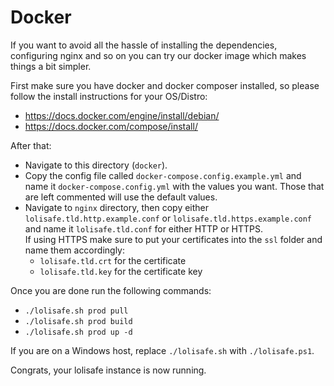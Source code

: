 # Docker

If you want to avoid all the hassle of installing the dependencies, configuring nginx and so on you can try our docker image which makes things a bit simpler.

First make sure you have docker and docker composer installed, so please follow the install instructions for your OS/Distro:
- https://docs.docker.com/engine/install/debian/
- https://docs.docker.com/compose/install/

After that:
- Navigate to this directory (`docker`).
- Copy the config file called `docker-compose.config.example.yml` and name it `docker-compose.config.yml` with the values you want. Those that are left commented will use the default values.
- Navigate to `nginx` directory, then copy either `lolisafe.tld.http.example.conf` or `lolisafe.tld.https.example.conf` and name it `lolisafe.tld.conf` for either HTTP or HTTPS.  
  If using HTTPS make sure to put your certificates into the `ssl` folder and name them accordingly:
  - `lolisafe.tld.crt` for the certificate
  - `lolisafe.tld.key` for the certificate key

Once you are done run the following commands:

- `./lolisafe.sh prod pull`
- `./lolisafe.sh prod build`
- `./lolisafe.sh prod up -d`

If you are on a Windows host, replace `./lolisafe.sh` with `./lolisafe.ps1`.

Congrats, your lolisafe instance is now running.
